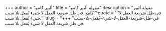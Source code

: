 +++
author = "ألبير كامو"
title = "مقولة ألبير كامو"
description = "مقولة ألبير كامو: في ظل شريعة العقل لا شيء يُفعل بلا سبب."
quote = '''في ظل شريعة العقل لا شيء يُفعل بلا سبب.''' 
slug = "في-ظل-شريعة-العقل-لا-شيء-يُفعل-بلا-سبب"
+++
في ظل شريعة العقل لا شيء يُفعل بلا سبب.
